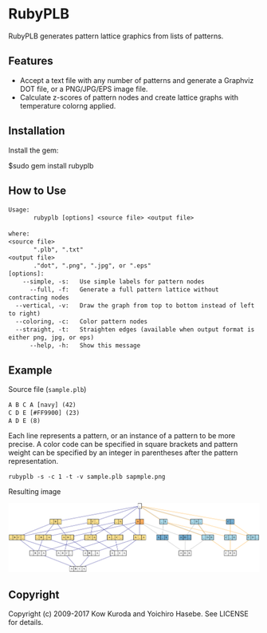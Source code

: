 # RubyPLB

RubyPLB generates pattern lattice graphics from lists of patterns.

## Features

* Accept a text file with any number of patterns and generate a Graphviz DOT file, or a PNG/JPG/EPS image file.
* Calculate z-scores of pattern nodes and create lattice graphs with temperature colorng applied. 

## Installation

Install the gem:

  $sudo gem install rubyplb

## How to Use

    Usage:
           rubyplb [options] <source file> <output file>
  
    where:
    <source file>
           ".plb", ".txt"
    <output file>
           ."dot", ".png", ".jpg", or ".eps"
    [options]:
        --simple, -s:   Use simple labels for pattern nodes
          --full, -f:   Generate a full pattern lattice without contracting nodes
      --vertical, -v:   Draw the graph from top to bottom instead of left to right)
      --coloring, -c:   Color pattern nodes
      --straight, -t:   Straighten edges (available when output format is either png, jpg, or eps)
          --help, -h:   Show this message

## Example

Source file (`sample.plb`)

    A B C A [navy] (42)
    C D E [#FF9900] (23)
    A D E (8)

Each line represents a pattern, or an instance of a pattern to be more precise. A color code can be specified in square brackets and pattern weight can be specified by an integer in parentheses after the pattern representation.

    rubyplb -s -c 1 -t -v sample.plb sapmple.png

Resulting image

![sample.png](https://github.com/yohasebe/rubyplb/blob/master/sample.png)

## Copyright

Copyright (c) 2009-2017 Kow Kuroda and Yoichiro Hasebe. See LICENSE for details.

